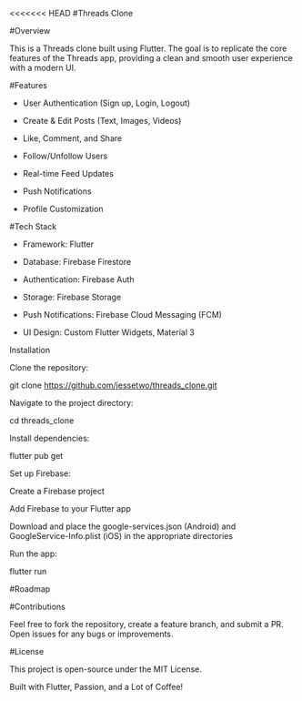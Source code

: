 <<<<<<< HEAD
#Threads Clone

#Overview

This is a Threads clone built using Flutter. The goal is to replicate the core features of the Threads app, providing a clean and smooth user experience with a modern UI.

#Features

- User Authentication (Sign up, Login, Logout)

- Create & Edit Posts (Text, Images, Videos)

- Like, Comment, and Share

- Follow/Unfollow Users

- Real-time Feed Updates

- Push Notifications

- Profile Customization


#Tech Stack

- Framework: Flutter

- Database: Firebase Firestore

- Authentication: Firebase Auth

- Storage: Firebase Storage

- Push Notifications: Firebase Cloud Messaging (FCM)

- UI Design: Custom Flutter Widgets, Material 3

Installation

Clone the repository:

git clone https://github.com/jessetwo/threads_clone.git

Navigate to the project directory:

cd threads_clone

Install dependencies:

flutter pub get

Set up Firebase:

Create a Firebase project

Add Firebase to your Flutter app

Download and place the google-services.json (Android) and GoogleService-Info.plist (iOS) in the appropriate directories

Run the app:

flutter run

#Roadmap



#Contributions

Feel free to fork the repository, create a feature branch, and submit a PR. Open issues for any bugs or improvements.

#License

This project is open-source under the MIT License.

Built with Flutter, Passion, and a Lot of Coffee!

